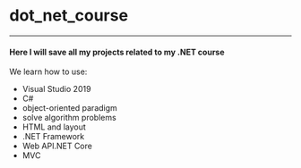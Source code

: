 # dot_net_course
-----------

#### Here I will save all my projects related to my .NET course

We learn how to use:
- Visual Studio 2019 
- C# 
- object-oriented paradigm
- solve algorithm problems
- HTML and layout
- .NET Framework
- Web API.NET Core
- MVC
